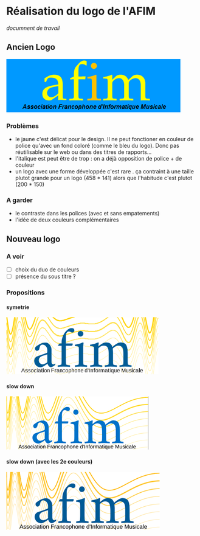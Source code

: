 # Réalisation du logo de l'AFIM
*documnent de travail*

## Ancien Logo
![ancien logo](img/old_afim_logo.png)
### Problèmes
* le jaune c'est délicat pour le design. Il ne peut fonctioner en couleur de police qu'avec un fond coloré (comme le bleu du logo). Donc pas réutilisable sur le web ou dans des titres de rapports...
* l'italique est peut être de trop : on a déjà opposition de police + de couleur
* un logo avec une forme développée c'est rare . ça contraint à une taille plutot grande pour un logo (458 * 141) alors que l'habitude c'est plutot (200 * 150)

### A garder
* le contraste dans les polices (avec et sans empatements)
* l'idée de deux couleurs complémentaires



## Nouveau logo
### A voir
- [ ] choix du duo de couleurs
- [ ] présence du sous titre ? 

### Propositions
#### symetrie 
![symetrie](img/symetrie.png)

#### slow down
![slow down](img/slow_down.png)

#### slow down (avec les 2e couleurs)
![slow down](img/slow_down_orange.png)